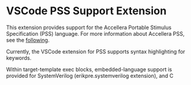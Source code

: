 # VSCode PSS Support Extension

This extension provides support for the Accellera Portable Stimulus Specification (PSS) language. 
For more information about Accellera PSS, see the [following](https://www.accellera.org/downloads/standards/portable-stimulus).

Currently, the VSCode extension for PSS supports syntax highlighting for keywords. 

Within target-template exec blocks, embedded-language support is provided 
for SystemVerilog (erikpre.systemverilog extension), and C 

